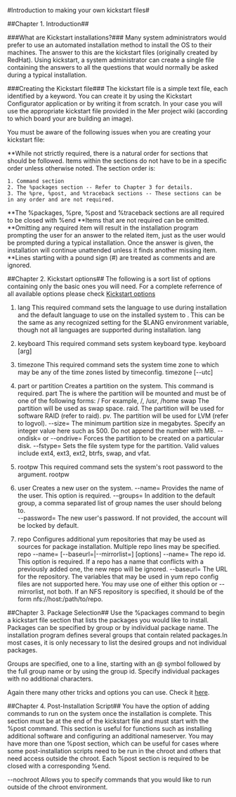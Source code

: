 #Introduction to making your own kickstart files#

##Chapter 1. Introduction##

###What are Kickstart installations?###
Many system administrators would prefer to use an automated installation method to install the OS to their machines. The answer to this are the kickstart files (originally created by RedHat). Using kickstart, a system administrator can create a single file containing the answers to all the questions that would normally be asked during a typical installation.

###Creating the Kickstart file###
The kickstart file is a simple text file, each identified by a keyword. You can create it by using the Kickstart Configurator application or by writing it from scratch. In your case you will use the appropriate kickstart file provided in the Mer project wiki (according to which board your are building an image).

You must be aware of the following issues when you are creating your kickstart file:

**While not strictly required, there is a natural order for sections that should be followed. Items within the sections do not have to be in a specific order unless otherwise noted. The section order is:

    1. Command section
    2. The %packages section -- Refer to Chapter 3 for details.
    3. The %pre, %post, and %traceback sections -- These sections can be in any order and are not required. 

**The %packages, %pre, %post and %traceback sections are all required to be closed with %end
**Items that are not required can be omitted.
**Omitting any required item will result in the installation program prompting the user for an answer to the related item, just as the user would be prompted during a typical installation. Once the answer is given, the installation will continue unattended unless it finds another missing item.
**Lines starting with a pound sign (#) are treated as comments and are ignored.

##Chapter 2. Kickstart options##
The following is a sort list of options containing only the basic ones you will need. For a complete referrence of all available options please check [Kickstart options](https://fedoraproject.org/wiki/Anaconda/Kickstart#)

1. lang
This required command sets the language to use during installation and the default language to use on the installed system to <id>. This can be the same as any recognized setting for the $LANG environment variable, though not all languages are supported during installation.
lang <id>

2. keyboard
This required command sets system keyboard type.
keyboard [arg]

3. timezone
This required command sets the system time zone to <timezone> which may be any of the time zones listed by timeconfig. 
timezone [--utc] <timezone> 

4. part or partition 
Creates a partition on the system. This command is required. 
part <mntpoint>
The <mntpoint> is where the partition will be mounted and must be of one of the following forms:
    /<path> 
        For example, /, /usr, /home 
    swap 
        The partition will be used as swap space. 
    raid.<id> 
        The partition will be used for software RAID (refer to raid). 
    pv.<id> 
        The partition will be used for LVM (refer to logvol). 
--size=
    The minimum partition size in megabytes. Specify an integer value here such as 500. Do not append the number with MB. 
--ondisk= or --ondrive=
    Forces the partition to be created on a particular disk.
--fstype=
    Sets the file system type for the partition. Valid values include ext4, ext3, ext2, btrfs, swap, and vfat. 

5. rootpw
This required command sets the system's root password to the <password> argument. 
rootpw <password>

6. user
Creates a new user on the system. 
--name=
    Provides the name of the user. This option is required.
--groups=
    In addition to the default group, a comma separated list of group names the user should belong to.  
--password=
    The new user's password. If not provided, the account will be locked by default.

7. repo
Configures additional yum repositories that may be used as sources for package installation. Multiple repo lines may be specified.
repo --name=<name> [--baseurl=<url>|--mirrorlist=<url>] [options] 
--name=
    The repo id. This option is required. If a repo has a name that conflicts with a previously added one, the new repo will be ignored. 
--baseurl=
    The URL for the repository. The variables that may be used in yum repo config files are not supported here. You may use one of either this option or --mirrorlist, not both. If an NFS repository is specified, it should be of the form nfs://host:/path/to/repo.

##Chapter 3. Package  Selection##
Use the %packages command to begin a kickstart file section that lists the packages you would like to install.
Packages can be specified by group or by individual package name. The installation program defines several groups that contain related packages.In most cases, it is only necessary to list the desired groups and not individual packages.

Groups are specified, one to a line, starting with an @ symbol followed by the full group name or by using the group id. Specify individual packages with no additional characters.

Again there many other tricks and options you can use. Check it [here](https://fedoraproject.org/wiki/Anaconda/Kickstart).


##Chapter 4. Post-Installation Script##
You have the option of adding commands to run on the system once the installation is complete. This section must be at the end of the kickstart file and must start with the %post command. This section is useful for functions such as installing additional software and configuring an additional nameserver.
You may have more than one %post section, which can be useful for cases where some post-installation scripts need to be run in the chroot and others that need access outside the chroot.
Each %post section is required to be closed with a corresponding %end. 

--nochroot 
    Allows you to specify commands that you would like to run outside of the chroot environment. 



